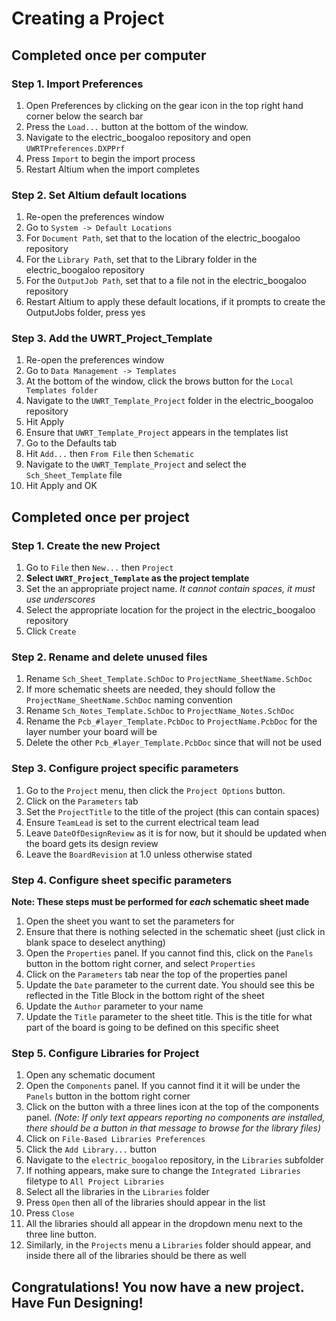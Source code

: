 # Creating a Project

## Completed once per computer
### Step 1. Import Preferences
1. Open Preferences by clicking on the gear icon in the top right hand corner below the search bar
2. Press the `Load...` button at the bottom of the window.
3. Navigate to the electric_boogaloo repository and open `UWRTPreferences.DXPPrf`
4. Press `Import` to begin the import process
5. Restart Altium when the import completes

### Step 2. Set Altium default locations
1. Re-open the preferences window
2. Go to `System -> Default Locations`
3. For `Document Path`, set that to the location of the electric_boogaloo repository
4. For the `Library Path`, set that to the Library folder in the electric_boogaloo repository
5. For the `OutputJob Path`, set that to a file not in the electric_boogaloo repository
6. Restart Altium to apply these default locations, if it prompts to create the OutputJobs folder, press yes

### Step 3. Add the UWRT_Project_Template
1. Re-open the preferences window
2. Go to `Data Management -> Templates`
3. At the bottom of the window, click the brows button for the `Local Templates folder`
4. Navigate to the `UWRT_Template_Project` folder in the electric_boogaloo repository
5. Hit Apply
6. Ensure that `UWRT_Template_Project` appears in the templates list
7. Go to the Defaults tab
8. Hit `Add...` then `From File` then `Schematic`
9. Navigate to the `UWRT_Template_Project` and select the `Sch_Sheet_Template` file
10. Hit Apply and OK

## Completed once per project
### Step 1. Create the new Project
1. Go to `File` then `New...` then `Project`
2. **Select `UWRT_Project_Template` as the project template**
3. Set the an appropriate project name. *It cannot contain spaces, it must use underscores*
4. Select the appropriate location for the project in the electric_boogaloo repository
5. Click `Create`

### Step 2. Rename and delete unused files
1. Rename `Sch_Sheet_Template.SchDoc` to `ProjectName_SheetName.SchDoc`
2. If more schematic sheets are needed, they should follow the `ProjectName_SheetName.SchDoc` naming convention
3. Rename `Sch_Notes_Template.SchDoc` to `ProjectName_Notes.SchDoc`
4. Rename the `Pcb_#layer_Template.PcbDoc` to `ProjectName.PcbDoc` for the layer number your board will be
5. Delete the other `Pcb_#layer_Template.PcbDoc` since that will not be used

### Step 3. Configure project specific parameters
1. Go to the `Project` menu, then click the `Project Options` button.
2. Click on the `Parameters` tab
3. Set the `ProjectTitle` to the title of the project (this can contain spaces)
6. Ensure `TeamLead` is set to the current electrical team lead
4. Leave `DateOfDesignReview` as it is for now, but it should be updated when the board gets its design review
5. Leave the `BoardRevision` at 1.0 unless otherwise stated

### Step 4. Configure sheet specific parameters
**Note: These steps must be performed for *each* schematic sheet made**
1. Open the sheet you want to set the parameters for
2. Ensure that there is nothing selected in the schematic sheet (just click in blank space to deselect anything)
3. Open the `Properties` panel. If you cannot find this, click on the `Panels` button in the bottom right corner, and select `Properties`
4. Click on the `Parameters` tab near the top of the properties panel
5. Update the `Date` parameter to the current date. You should see this be reflected in the Title Block in the bottom right of the sheet
6. Update the `Author` parameter to your name
7. Update the `Title` parameter to the sheet title. This is the title for what part of the board is going to be defined on this specific sheet

### Step 5. Configure Libraries for Project
1. Open any schematic document
2. Open the `Components` panel. If you cannot find it it will be under the `Panels` button in the bottom right corner
3. Click on the button with a three lines icon at the top of the components panel. *(Note: If only text appears reporting no components are installed, there should be a button in that message to browse for the library files)*
4. Click on `File-Based Libraries Preferences`
5. Click the `Add Library...` button
6. Navigate to the `electric_boogaloo` repository, in the `Libraries` subfolder
7. If nothing appears, make sure to change the `Integrated Libraries` filetype to `All Project Libraries`
8. Select all the libraries in the `Libraries` folder
9. Press `Open` then all of the libraries should appear in the list
10. Press `Close`
11. All the libraries should all appear in the dropdown menu next to the three line button.
12. Similarly, in the `Projects` menu a `Libraries` folder should appear, and inside there all of the libraries should be there as well

## Congratulations! You now have a new project. Have Fun Designing!